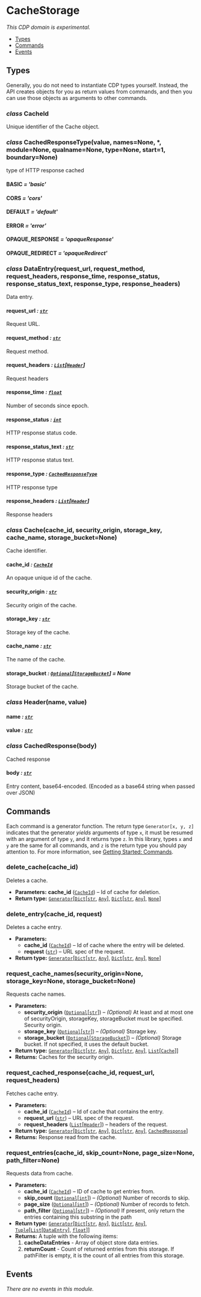 # CacheStorage

*This CDP domain is experimental.*

<a id="module-nodriver.cdp.cache_storage"></a>
* [Types]()
* [Commands]()
* [Events]()

## Types

Generally, you do not need to instantiate CDP types
yourself. Instead, the API creates objects for you as return
values from commands, and then you can use those objects as
arguments to other commands.

### *class* CacheId

Unique identifier of the Cache object.

### *class* CachedResponseType(value, names=None, \*, module=None, qualname=None, type=None, start=1, boundary=None)

type of HTTP response cached

#### BASIC *= 'basic'*

#### CORS *= 'cors'*

#### DEFAULT *= 'default'*

#### ERROR *= 'error'*

#### OPAQUE_RESPONSE *= 'opaqueResponse'*

#### OPAQUE_REDIRECT *= 'opaqueRedirect'*

### *class* DataEntry(request_url, request_method, request_headers, response_time, response_status, response_status_text, response_type, response_headers)

Data entry.

#### request_url *: [`str`](https://docs.python.org/3/library/stdtypes.html#str)*

Request URL.

#### request_method *: [`str`](https://docs.python.org/3/library/stdtypes.html#str)*

Request method.

#### request_headers *: [`List`](https://docs.python.org/3/library/typing.html#typing.List)[[`Header`](#nodriver.cdp.cache_storage.Header)]*

Request headers

#### response_time *: [`float`](https://docs.python.org/3/library/functions.html#float)*

Number of seconds since epoch.

#### response_status *: [`int`](https://docs.python.org/3/library/functions.html#int)*

HTTP response status code.

#### response_status_text *: [`str`](https://docs.python.org/3/library/stdtypes.html#str)*

HTTP response status text.

#### response_type *: [`CachedResponseType`](#nodriver.cdp.cache_storage.CachedResponseType)*

HTTP response type

#### response_headers *: [`List`](https://docs.python.org/3/library/typing.html#typing.List)[[`Header`](#nodriver.cdp.cache_storage.Header)]*

Response headers

### *class* Cache(cache_id, security_origin, storage_key, cache_name, storage_bucket=None)

Cache identifier.

#### cache_id *: [`CacheId`](#nodriver.cdp.cache_storage.CacheId)*

An opaque unique id of the cache.

#### security_origin *: [`str`](https://docs.python.org/3/library/stdtypes.html#str)*

Security origin of the cache.

#### storage_key *: [`str`](https://docs.python.org/3/library/stdtypes.html#str)*

Storage key of the cache.

#### cache_name *: [`str`](https://docs.python.org/3/library/stdtypes.html#str)*

The name of the cache.

#### storage_bucket *: [`Optional`](https://docs.python.org/3/library/typing.html#typing.Optional)[[`StorageBucket`](storage.md#nodriver.cdp.storage.StorageBucket)]* *= None*

Storage bucket of the cache.

### *class* Header(name, value)

#### name *: [`str`](https://docs.python.org/3/library/stdtypes.html#str)*

#### value *: [`str`](https://docs.python.org/3/library/stdtypes.html#str)*

### *class* CachedResponse(body)

Cached response

#### body *: [`str`](https://docs.python.org/3/library/stdtypes.html#str)*

Entry content, base64-encoded. (Encoded as a base64 string when passed over JSON)

## Commands

Each command is a generator function. The return
type `Generator[x, y, z]` indicates that the generator
*yields* arguments of type `x`, it must be resumed with
an argument of type `y`, and it returns type `z`. In
this library, types `x` and `y` are the same for all
commands, and `z` is the return type you should pay attention
to. For more information, see
[Getting Started: Commands](../quickstart.md#getting-started-commands).

### delete_cache(cache_id)

Deletes a cache.

* **Parameters:**
  **cache_id** ([`CacheId`](#nodriver.cdp.cache_storage.CacheId)) – Id of cache for deletion.
* **Return type:**
  [`Generator`](https://docs.python.org/3/library/typing.html#typing.Generator)[[`Dict`](https://docs.python.org/3/library/typing.html#typing.Dict)[[`str`](https://docs.python.org/3/library/stdtypes.html#str), [`Any`](https://docs.python.org/3/library/typing.html#typing.Any)], [`Dict`](https://docs.python.org/3/library/typing.html#typing.Dict)[[`str`](https://docs.python.org/3/library/stdtypes.html#str), [`Any`](https://docs.python.org/3/library/typing.html#typing.Any)], [`None`](https://docs.python.org/3/library/constants.html#None)]

### delete_entry(cache_id, request)

Deletes a cache entry.

* **Parameters:**
  * **cache_id** ([`CacheId`](#nodriver.cdp.cache_storage.CacheId)) – Id of cache where the entry will be deleted.
  * **request** ([`str`](https://docs.python.org/3/library/stdtypes.html#str)) – URL spec of the request.
* **Return type:**
  [`Generator`](https://docs.python.org/3/library/typing.html#typing.Generator)[[`Dict`](https://docs.python.org/3/library/typing.html#typing.Dict)[[`str`](https://docs.python.org/3/library/stdtypes.html#str), [`Any`](https://docs.python.org/3/library/typing.html#typing.Any)], [`Dict`](https://docs.python.org/3/library/typing.html#typing.Dict)[[`str`](https://docs.python.org/3/library/stdtypes.html#str), [`Any`](https://docs.python.org/3/library/typing.html#typing.Any)], [`None`](https://docs.python.org/3/library/constants.html#None)]

### request_cache_names(security_origin=None, storage_key=None, storage_bucket=None)

Requests cache names.

* **Parameters:**
  * **security_origin** ([`Optional`](https://docs.python.org/3/library/typing.html#typing.Optional)[[`str`](https://docs.python.org/3/library/stdtypes.html#str)]) –  *(Optional)* At least and at most one of securityOrigin, storageKey, storageBucket must be specified. Security origin.
  * **storage_key** ([`Optional`](https://docs.python.org/3/library/typing.html#typing.Optional)[[`str`](https://docs.python.org/3/library/stdtypes.html#str)]) –  *(Optional)* Storage key.
  * **storage_bucket** ([`Optional`](https://docs.python.org/3/library/typing.html#typing.Optional)[[`StorageBucket`](storage.md#nodriver.cdp.storage.StorageBucket)]) –  *(Optional)* Storage bucket. If not specified, it uses the default bucket.
* **Return type:**
  [`Generator`](https://docs.python.org/3/library/typing.html#typing.Generator)[[`Dict`](https://docs.python.org/3/library/typing.html#typing.Dict)[[`str`](https://docs.python.org/3/library/stdtypes.html#str), [`Any`](https://docs.python.org/3/library/typing.html#typing.Any)], [`Dict`](https://docs.python.org/3/library/typing.html#typing.Dict)[[`str`](https://docs.python.org/3/library/stdtypes.html#str), [`Any`](https://docs.python.org/3/library/typing.html#typing.Any)], [`List`](https://docs.python.org/3/library/typing.html#typing.List)[[`Cache`](#nodriver.cdp.cache_storage.Cache)]]
* **Returns:**
  Caches for the security origin.

### request_cached_response(cache_id, request_url, request_headers)

Fetches cache entry.

* **Parameters:**
  * **cache_id** ([`CacheId`](#nodriver.cdp.cache_storage.CacheId)) – Id of cache that contains the entry.
  * **request_url** ([`str`](https://docs.python.org/3/library/stdtypes.html#str)) – URL spec of the request.
  * **request_headers** ([`List`](https://docs.python.org/3/library/typing.html#typing.List)[[`Header`](#nodriver.cdp.cache_storage.Header)]) – headers of the request.
* **Return type:**
  [`Generator`](https://docs.python.org/3/library/typing.html#typing.Generator)[[`Dict`](https://docs.python.org/3/library/typing.html#typing.Dict)[[`str`](https://docs.python.org/3/library/stdtypes.html#str), [`Any`](https://docs.python.org/3/library/typing.html#typing.Any)], [`Dict`](https://docs.python.org/3/library/typing.html#typing.Dict)[[`str`](https://docs.python.org/3/library/stdtypes.html#str), [`Any`](https://docs.python.org/3/library/typing.html#typing.Any)], [`CachedResponse`](#nodriver.cdp.cache_storage.CachedResponse)]
* **Returns:**
  Response read from the cache.

### request_entries(cache_id, skip_count=None, page_size=None, path_filter=None)

Requests data from cache.

* **Parameters:**
  * **cache_id** ([`CacheId`](#nodriver.cdp.cache_storage.CacheId)) – ID of cache to get entries from.
  * **skip_count** ([`Optional`](https://docs.python.org/3/library/typing.html#typing.Optional)[[`int`](https://docs.python.org/3/library/functions.html#int)]) –  *(Optional)* Number of records to skip.
  * **page_size** ([`Optional`](https://docs.python.org/3/library/typing.html#typing.Optional)[[`int`](https://docs.python.org/3/library/functions.html#int)]) –  *(Optional)* Number of records to fetch.
  * **path_filter** ([`Optional`](https://docs.python.org/3/library/typing.html#typing.Optional)[[`str`](https://docs.python.org/3/library/stdtypes.html#str)]) –  *(Optional)* If present, only return the entries containing this substring in the path
* **Return type:**
  [`Generator`](https://docs.python.org/3/library/typing.html#typing.Generator)[[`Dict`](https://docs.python.org/3/library/typing.html#typing.Dict)[[`str`](https://docs.python.org/3/library/stdtypes.html#str), [`Any`](https://docs.python.org/3/library/typing.html#typing.Any)], [`Dict`](https://docs.python.org/3/library/typing.html#typing.Dict)[[`str`](https://docs.python.org/3/library/stdtypes.html#str), [`Any`](https://docs.python.org/3/library/typing.html#typing.Any)], [`Tuple`](https://docs.python.org/3/library/typing.html#typing.Tuple)[[`List`](https://docs.python.org/3/library/typing.html#typing.List)[[`DataEntry`](#nodriver.cdp.cache_storage.DataEntry)], [`float`](https://docs.python.org/3/library/functions.html#float)]]
* **Returns:**
  A tuple with the following items:
  1. **cacheDataEntries** - Array of object store data entries.
  2. **returnCount** - Count of returned entries from this storage. If pathFilter is empty, it is the count of all entries from this storage.

## Events

*There are no events in this module.*
